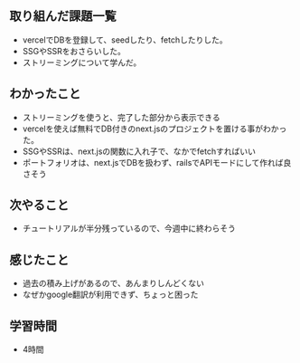 ## 取り組んだ課題一覧
- vercelでDBを登録して、seedしたり、fetchしたりした。
- SSGやSSRをおさらいした。
- ストリーミングについて学んだ。

## わかったこと
- ストリーミングを使うと、完了した部分から表示できる
- vercelを使えば無料でDB付きのnext.jsのプロジェクトを置ける事がわかった。
- SSGやSSRは、next.jsの関数に入れ子で、なかでfetchすればいい
- ポートフォリオは、next.jsでDBを扱わず、railsでAPIモードにして作れば良さそう

## 次やること
- チュートリアルが半分残っているので、今週中に終わらそう

## 感じたこと
- 過去の積み上げがあるので、あんまりしんどくない
- なぜかgoogle翻訳が利用できず、ちょっと困った

## 学習時間
- 4時間